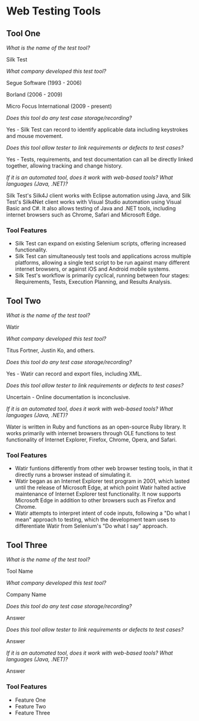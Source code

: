# Web Testing Tools

## Tool One

_What is the name of the test tool?_ 

Silk Test

_What company developed this test tool?_ 

Segue Software (1993 - 2006)

Borland (2006 - 2009)

Micro Focus International (2009 - present)

_Does this tool do any test case storage/recording?_ 

Yes - Silk Test can record to identify applicable data including keystrokes and mouse movement. 

_Does this tool allow tester to link requirements or defects to test cases?_ 

Yes - Tests, requirements, and test documentation can all be directly linked together, allowing tracking and change history. 

_If it is an automated tool, does it work with web-based tools? What languages (Java, .NET)?_ 

Silk Test's Silk4J client works with Eclipse automation using Java, and Silk Test's Silk4Net client works with Visual Studio automation using Visual Basic and C#. It also allows testing of Java and .NET tools, including internet browsers such as Chrome, Safari and Microsoft Edge.

### Tool Features
* Silk Test can expand on existing Selenium scripts, offering increased functionality.
* Silk Test can simultaneously test tools and applications across multiple platforms, allowing a single test script to be run against many different internet browsers, or against iOS and Android mobile systems.
* Silk Test's workflow is primarily cyclical, running between four stages: Requirements, Tests, Execution Planning, and Results Analysis.

## Tool Two

_What is the name of the test tool?_ 

Watir

_What company developed this test tool?_ 

Titus Fortner, Justin Ko, and others.

_Does this tool do any test case storage/recording?_ 

Yes - Watir can record and export files, including XML.

_Does this tool allow tester to link requirements or defects to test cases?_ 

Uncertain - Online documentation is inconclusive.

_If it is an automated tool, does it work with web-based tools? What languages (Java, .NET)?_ 

Water is written in Ruby and functions as an open-source Ruby library. It works primarily with internet browsers through OLE functions to test functionality of Internet Explorer, Firefox, Chrome, Opera, and Safari.

### Tool Features
* Watir funtions differently from other web browser testing tools, in that it directly runs a browser instead of simulating it.
* Watir began as an Internet Explorer test program in 2001, which lasted until the release of Microsoft Edge, at which point Watir halted active maintenance of Internet Explorer test functionality. It now supports Microsoft Edge in addition to other browsers such as Firefox and Chrome.
* Watir attempts to interpret intent of code inputs, following a "Do what I mean" approach to testing, which the development team uses to differentiate Watir from Selenium's "Do what I say" approach.

## Tool Three

_What is the name of the test tool?_ 

Tool Name

_What company developed this test tool?_ 

Company Name

_Does this tool do any test case storage/recording?_ 

Answer

_Does this tool allow tester to link requirements or defects to test cases?_ 

Answer

_If it is an automated tool, does it work with web-based tools? What languages (Java, .NET)?_ 

Answer

### Tool Features
* Feature One
* Feature Two
* Feature Three
